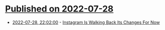 # [Published on 2022-07-28](index.md)

* [2022-07-28, 22:02:00](https://tech.slashdot.org/story/22/07/28/2036208/instagram-is-walking-back-its-changes-for-now?utm_source=rss1.0mainlinkanon&utm_medium=feed) - [Instagram Is Walking Back Its Changes For Now](https://tech.slashdot.org/story/22/07/28/2036208/instagram-is-walking-back-its-changes-for-now?utm_source=rss1.0mainlinkanon&utm_medium=feed)
